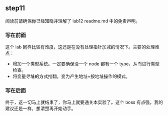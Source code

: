 ## step11

阅读前请确保你已经知晓并理解了 lab12 readme.md 中的免责声明。

### 写在前面

这个 lab 同样比较有难度，这还是在没有处理指针加减的情况下。主要的处理难点：
* 增加一个类型系统。一定要确保没一个 node 都有一个 type，从而进行类型检查。
* 将变量寻址的方式推翻，变为产生地址+按地址操作的模式。

### 写在后面

终于，这一切马上就结束了，你马上就要通关本实验了。这个 boss 有点强，我的建议还是一样，想清楚再开始动手。